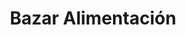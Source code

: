 ---
title: "Bazar Alimentación"
url: /sevilla/bazar-alimentacion-avenida-flota-de-indias/
shop: Kramladen
---